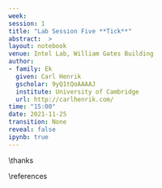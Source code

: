 ```yaml
---
week: 
session: 1
title: "Lab Session Five **Tick**"
abstract:  >
layout: notebook
venue: Intel Lab, William Gates Building
author:
- family: Ek
  given: Carl Henrik
  gscholar: 9yQ1tQoAAAAJ
  institute: University of Cambridge
  url: http://carlhenrik.com/
time: "15:00"
date: 2021-11-25
transition: None
reveal: false
ipynb: true
---
```

 



\thanks

\references
